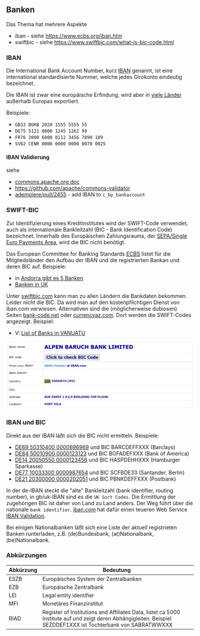 ## Banken

Das Thema hat mehrere Aspekte
* iban - siehe https://www.ecbs.org/iban.htm
* swiftbic - siehe https://www.swiftbic.com/what-is-bic-code.html

### IBAN

Die International Bank Account Number, kurz [IBAN](https://www.iban.de/index.html) genannt, ist eine international standardisierte Nummer, welche jedes Girokonto eindeutig bezeichnet.

Die IBAN ist zwar eine europäische Erfindung, wird aber in [viele Länder](https://de.wikipedia.org/wiki/Internationale_Bankkontonummer) außerhalb Europas exportiert.

Beispiele: 

* `GB33 BUKB 2020 1555 5555 55`
* `DE75 5121 0800 1245 1261 99` 
* `FR76 3000 6000 0112 3456 7890 189` 
* `SV62 CENR 0000 0000 0000 0070 0025`

#### IBAN Validierung

siehe 
* [commons.apache.org doc](https://commons.apache.org/proper/commons-validator/apidocs/org/apache/commons/validator/routines/IBANValidator.html)
* https://github.com/apache/commons-validator
* [adempiere/pull/2455](https://github.com/adempiere/adempiere/pull/2455) - add IBAN to `c_bp_bankaccount`

### SWIFT-BIC

Zur Identifizierung eines Kreditinstitutes wird der SWIFT-Code verwendet, auch als internationale Bankleitzahl (BIC - Bank Identification Code) bezeichnet. Innerhalb des Europäischen Zahlungsraums, der [SEPA/Single Euro Payments Area](https://de.wikipedia.org/wiki/Europ%C3%A4ischer_Zahlungsraum), wird die BIC nicht benötigt.

Das European Committee for Banking Standards [ECBS](https://www.ecbs.org/iban.htm) listet für die Mitgliedsländer den Aufbau der IBAN und die registrierten Bankan und deren BIC auf. Beispiele:

* in [Andorra gibt es 5 Banken](https://www.ecbs.org/banks/andorra/)
* [Banken in UK](https://www.ecbs.org/banks/united-kingdom/)

Unter [swiftbic.com](https://www.swiftbic.com/index.html) kann man zu allen Ländern die Bankdaten bekommen. Leider nicht die BIC. Da wird man auf den kostenpfilchtigen Dienst von iban.com verwiesen. Alternativen sind die (möglicherweise dubiosen) Seiten [bank-code.net](https://bank-code.net/country/starts-with-letter-V) oder [currencyaz.com](https://currencyaz.com/swift-code/country/starts-with-letter-v). Dort werden die SWIFT-Codes angezeigt.
Beispiel:

* V: [List of Banks in VANUATU](https://www.swiftbic.com/banks-in-VANUATU.html)

![](../images/ALBUVUVVXXX.PNG)  

### IBAN und BIC

Direkt aus der IBAN läßt sich die BIC nicht ermitteln. Beispiele:

* [DE69 50310400 0000696969](https://www.iban.de/banks/barclays) und BIC BARCDEFFXXX (Barclays)
* [DE84 50010900 0000123123](https://www.iban.de/banks/bank-of-america) und BIC BOFADEFXXX (Bank of America)
* [DE14 20050550 0000123456](https://www.iban.de/banks/haspa) und BIC HASPDEHHXXX (Hamburger Sparkasse)
* [DE77 10033300 0000987654](https://www.iban.de/banks/santander) und BIC SCFBDE33 (Santander, Berlin)
* [DE21 20300000 0000202051](https://www.iban.de/banks/postbank) und BIC PBNKDEFFXXX (Postbank)

In der de-IBAN steckt die "alte" Bankleitzahl (bank identifier, routing number), in gb/uk-IBAN sind es die `UK Sort Codes`. Die Ermittlung der zugehörigen BIC ist daher von Land zu Land anders. Der Weg führt über die nationale `bank identifier`. [iban.com](https://www.iban.com/register) hat dafür einen teueren Web Service [IBAN Validation](https://www.iban.com/validation-api).

Bei einigen Nationalbanken läßt sich eine Liste der aktuell registrieten Banken runterladen, z.B. (de)Bundesbank, (at)Nationalbank, (be)Nationalbank. 

### Abkürzungen

Abkürzung  | Bedeutung
---------- | ---------------
ESZB       | Europäisches System der Zentralbanken
EZB        | Europäische Zentralbank
LEI        | Legal entity identifier
MFI        | Monetäres Finanzinstitut
RIAD       | Register of Institutions and Affiliates Data, listet ca 5000 Institute auf und zeigt deren Abhängigleiten. Beispiel SEZDDEF1XXX ist Tochterbank von SABRATWWXXX



